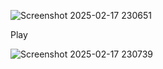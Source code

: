![Screenshot 2025-02-17 230651](https://github.com/user-attachments/assets/a6f03978-df7a-4e10-99d0-a3ea41eb40c2)

Play

![Screenshot 2025-02-17 230739](https://github.com/user-attachments/assets/cc1ae668-e000-4343-8cc0-0b5043601da1)
